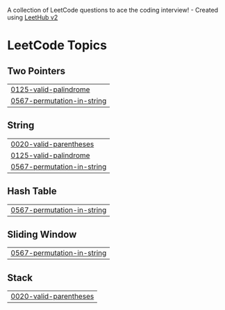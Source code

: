 A collection of LeetCode questions to ace the coding interview! - Created using [LeetHub v2](https://github.com/arunbhardwaj/LeetHub-2.0)
<!---LeetCode Topics Start-->
# LeetCode Topics
## Two Pointers
|  |
| ------- |
| [0125-valid-palindrome](https://github.com/Nibhi16/leetcode/tree/master/0125-valid-palindrome) |
| [0567-permutation-in-string](https://github.com/Nibhi16/leetcode/tree/master/0567-permutation-in-string) |
## String
|  |
| ------- |
| [0020-valid-parentheses](https://github.com/Nibhi16/leetcode/tree/master/0020-valid-parentheses) |
| [0125-valid-palindrome](https://github.com/Nibhi16/leetcode/tree/master/0125-valid-palindrome) |
| [0567-permutation-in-string](https://github.com/Nibhi16/leetcode/tree/master/0567-permutation-in-string) |
## Hash Table
|  |
| ------- |
| [0567-permutation-in-string](https://github.com/Nibhi16/leetcode/tree/master/0567-permutation-in-string) |
## Sliding Window
|  |
| ------- |
| [0567-permutation-in-string](https://github.com/Nibhi16/leetcode/tree/master/0567-permutation-in-string) |
## Stack
|  |
| ------- |
| [0020-valid-parentheses](https://github.com/Nibhi16/leetcode/tree/master/0020-valid-parentheses) |
<!---LeetCode Topics End-->
